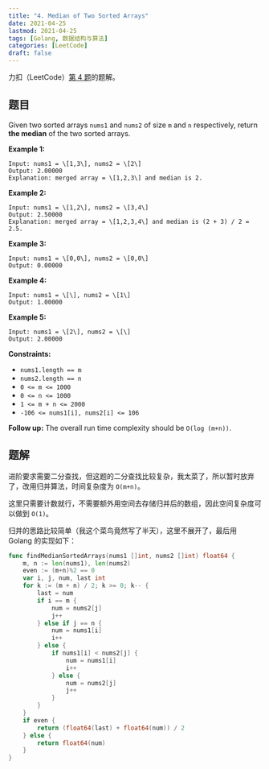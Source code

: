 ```yaml
---
title: "4. Median of Two Sorted Arrays"
date: 2021-04-25
lastmod: 2021-04-25
tags: [Golang, 数据结构与算法]
categories: [LeetCode]
draft: false
---
```


力扣（LeetCode）[第 4 题](https://leetcode-cn.com/problems/median-of-two-sorted-arrays)的题解。

<!--more-->

## 题目

Given two sorted arrays `nums1` and `nums2` of size `m` and `n` respectively, return **the median** of the two sorted arrays.

**Example 1:**

```text
Input: nums1 = \[1,3\], nums2 = \[2\]
Output: 2.00000
Explanation: merged array = \[1,2,3\] and median is 2.
```

**Example 2:**

```text
Input: nums1 = \[1,2\], nums2 = \[3,4\]
Output: 2.50000
Explanation: merged array = \[1,2,3,4\] and median is (2 + 3) / 2 = 2.5.
```

**Example 3:**

```text
Input: nums1 = \[0,0\], nums2 = \[0,0\]
Output: 0.00000
```

**Example 4:**

```text
Input: nums1 = \[\], nums2 = \[1\]
Output: 1.00000
```

**Example 5:**

```text
Input: nums1 = \[2\], nums2 = \[\]
Output: 2.00000
```

**Constraints:**

- `nums1.length == m`
- `nums2.length == n`
- `0 <= m <= 1000`
- `0 <= n <= 1000`
- `1 <= m + n <= 2000`
- `-106 <= nums1[i], nums2[i] <= 106`

**Follow up:** The overall run time complexity should be `O(log (m+n))`.

## 题解

进阶要求需要二分查找，但这题的二分查找比较复杂，我太菜了，所以暂时放弃了，改用归并算法，时间复杂度为 `O(m+n)`。

这里只需要计数就行，不需要额外用空间去存储归并后的数组，因此空间复杂度可以做到 `O(1)`。

归并的思路比较简单（我这个菜鸟竟然写了半天），这里不展开了，最后用 Golang 的实现如下：

```go
func findMedianSortedArrays(nums1 []int, nums2 []int) float64 {
    m, n := len(nums1), len(nums2)
    even := (m+n)%2 == 0
    var i, j, num, last int
    for k := (m + n) / 2; k >= 0; k-- {
        last = num
        if i == m {
            num = nums2[j]
            j++
        } else if j == n {
            num = nums1[i]
            i++
        } else {
            if nums1[i] < nums2[j] {
                num = nums1[i]
                i++
            } else {
                num = nums2[j]
                j++
            }
        }
    }
    if even {
        return (float64(last) + float64(num)) / 2
    } else {
        return float64(num)
    }
}
```
